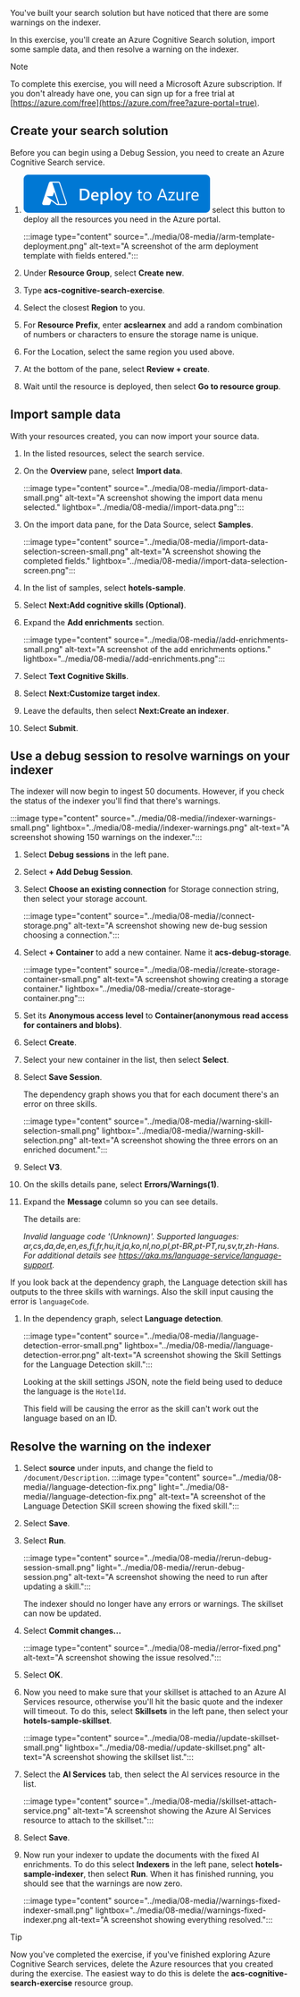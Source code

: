 
You've built your search solution but have noticed that there are some warnings on the indexer.

In this exercise, you'll create an Azure Cognitive Search solution, import some sample data, and then resolve a warning on the indexer.

> [!NOTE]
> To complete this exercise, you will need a Microsoft Azure subscription. If you don't already have one, you can sign up for a free trial at [https://azure.com/free](https://azure.com/free?azure-portal=true).

## Create your search solution

Before you can begin using a Debug Session, you need to create an Azure Cognitive Search service.

1. [![Azure resource deploy button.](../media/08-media//deploy-azure.svg)](https://portal.azure.com/#create/Microsoft.Template/uri/https%3A%2F%2Fraw.githubusercontent.com%2FAzure-Samples%2Fazure-search-knowledge-mining%2Fmaster%2Fazuredeploy.json) select this button to deploy all the resources you need in the Azure portal.

    :::image type="content" source="../media/08-media//arm-template-deployment.png" alt-text="A screenshot of the arm deployment template with fields entered.":::

1. Under **Resource Group**, select **Create new**.
1. Type **acs-cognitive-search-exercise**.
1. Select the closest **Region** to you.
1. For **Resource Prefix**, enter **acslearnex** and add a random combination of numbers or characters to ensure the storage name is unique.
1. For the Location, select the same region you used above.
1. At the bottom of the pane, select **Review + create**.
1. Wait until the resource is deployed, then select **Go to resource group**.

## Import sample data

With your resources created, you can now import your source data.

1. In the listed resources, select the search service.

1. On the **Overview** pane, select **Import data**.

      :::image type="content" source="../media/08-media//import-data-small.png" alt-text="A screenshot showing the import data menu selected." lightbox="../media/08-media//import-data.png":::

1. On the import data pane, for the Data Source, select **Samples**.

      :::image type="content" source="../media/08-media//import-data-selection-screen-small.png" alt-text="A screenshot showing the completed fields." lightbox="../media/08-media//import-data-selection-screen.png":::

1. In the list of samples, select **hotels-sample**.
1. Select **Next:Add cognitive skills (Optional)**.
1. Expand the **Add enrichments** section.

    :::image type="content" source="../media/08-media//add-enrichments-small.png" alt-text="A screenshot of the add enrichments options." lightbox="../media/08-media//add-enrichments.png":::

1. Select **Text Cognitive Skills**.
1. Select **Next:Customize target index**.
1. Leave the defaults, then select **Next:Create an indexer**.
1. Select **Submit**.

## Use a debug session to resolve warnings on your indexer

The indexer will now begin to ingest 50 documents. However, if you check the status of the indexer you'll find that there's warnings.

:::image type="content" source="../media/08-media//indexer-warnings-small.png" lightbox="../media/08-media//indexer-warnings.png" alt-text="A screenshot showing 150 warnings on the indexer.":::

1. Select **Debug sessions** in the left pane.

1. Select **+ Add Debug Session**.

1. Select **Choose an existing connection** for  Storage connection string, then select your storage account.

    :::image type="content" source="../media/08-media//connect-storage.png" alt-text="A screenshot showing new de-bug session choosing a connection.":::

1. Select **+ Container** to add a new container. Name it **acs-debug-storage**.

    :::image type="content" source="../media/08-media//create-storage-container-small.png" alt-text="A screenshot showing creating a storage container." lightbox="../media/08-media//create-storage-container.png":::

1. Set its **Anonymous access level** to **Container(anonymous read access for containers and blobs)**.

1. Select **Create**.
1. Select your new container in the list, then select **Select**.

1. Select **Save Session**.

    The dependency graph shows you that for each document there's an error on three skills.

    :::image type="content" source="../media/08-media//warning-skill-selection-small.png" lightbox="../media/08-media//warning-skill-selection.png" alt-text="A screenshot showing the three errors on an enriched document.":::

1. Select **V3**.
1. On the skills details pane, select **Errors/Warnings(1)**.
1. Expand the **Message** column so you can see details.

    The details are:

    *Invalid language code '(Unknown)'. Supported languages: ar,cs,da,de,en,es,fi,fr,hu,it,ja,ko,nl,no,pl,pt-BR,pt-PT,ru,sv,tr,zh-Hans. For additional details see https://aka.ms/language-service/language-support.*

If you look back at the dependency graph, the Language detection skill has outputs to the three skills with warnings. Also the skill input causing the error is `languageCode`.

1. In the dependency graph, select **Language detection**.

    :::image type="content" source="../media/08-media//language-detection-error-small.png" lightbox="../media/08-media//language-detection-error.png" alt-text="A screenshot showing the Skill Settings for the Language Detection skill.":::

    Looking at the skill settings JSON, note the field being used to deduce the language is the `HotelId`.

    This field will be causing the error as the skill can't work out the language based on an ID.

## Resolve the warning on the indexer

1. Select **source** under inputs, and change the field to `/document/Description`.
    :::image type="content" source="../media/08-media//language-detection-fix.png" light="../media/08-media//language-detection-fix.png" alt-text="A screenshot of the Language Detection SKill screen showing the fixed skill.":::
1. Select **Save**.
1. Select **Run**.

    :::image type="content" source="../media/08-media//rerun-debug-session-small.png" light="../media/08-media//rerun-debug-session.png" alt-text="A screenshot showing the need to run after updating a skill.":::

    The indexer should no longer have any errors or warnings. The skillset can now be updated.

1. Select **Commit changes...**

    :::image type="content" source="../media/08-media//error-fixed.png" alt-text="A screenshot showing the issue resolved.":::

1. Select **OK**.

1. Now you need to make sure that your skillset is attached to an Azure AI Services resource, otherwise you'll hit the basic quote and the indexer will timeout. To do this, select **Skillsets** in the left pane, then select your **hotels-sample-skillset**.

    :::image type="content" source="../media/08-media//update-skillset-small.png" lightbox="../media/08-media//update-skillset.png" alt-text="A screenshot showing the skillset list.":::

1. Select the **AI Services** tab, then select the AI services resource in the list.

    :::image type="content" source="../media/08-media//skillset-attach-service.png" alt-text="A screenshot showing the Azure AI Services resource to attach to the skillset.":::

1. Select **Save**.

1. Now run your indexer to update the documents with the fixed AI enrichments. To do this select **Indexers** in the left pane, select  **hotels-sample-indexer**, then select **Run**.  When it has finished running, you should see that the warnings are now zero.

    :::image type="content" source="../media/08-media//warnings-fixed-indexer-small.png" lightbox="../media/08-media//warnings-fixed-indexer.png alt-text="A screenshot showing everything resolved.":::

> [!TIP]
> Now you've completed the exercise, if you've finished exploring Azure Cognitive Search services, delete the Azure resources that you created during the exercise. The easiest way to do this is delete the **acs-cognitive-search-exercise** resource group.